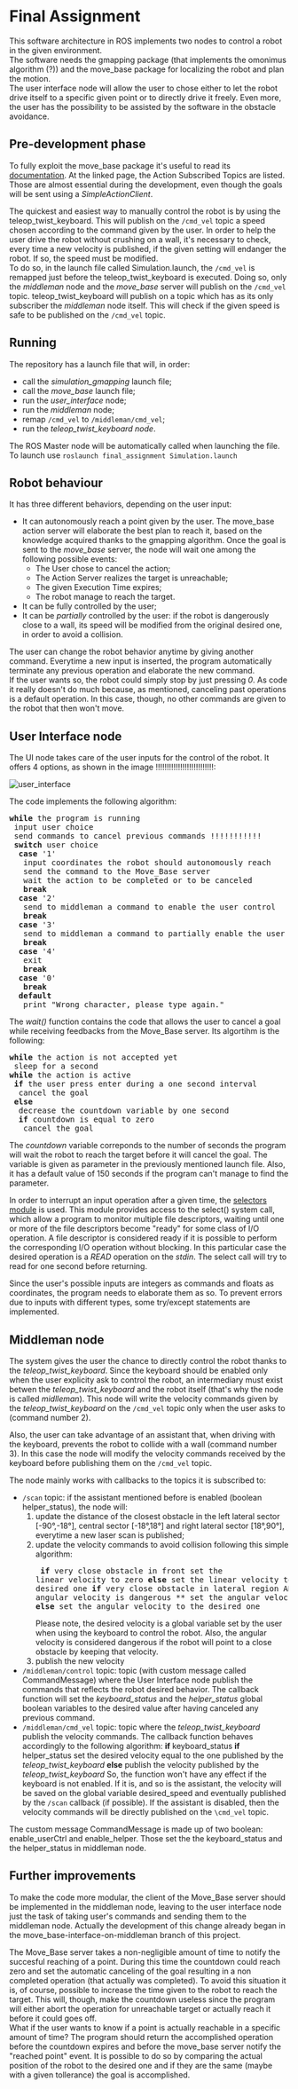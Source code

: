# Final Assignment
This software architecture in ROS implements two nodes to control a robot in the given environment.  
The software needs the gmapping package (that implements the omonimus algorithm (?)) and the move_base package for localizing the robot and plan the motion.  
The user interface node will allow the user to chose either to let the robot drive itself to a specific given point or to directly drive it freely. Even more, the user has the possibility to be assisted by the software in the obstacle avoidance.  
 
## Pre-development phase
To fully exploit the move_base package it's useful to read its [documentation](https://wiki.ros.org/move_base). At the linked page, the Action Subscribed Topics are listed. Those  are almost essential during the development, even though the goals will be sent using a *SimpleActionClient*.  
 
The quickest and easiest way to manually control the robot is by using the teleop_twist_keyboard. This will publish on the `/cmd_vel` topic a speed chosen according to the command given by the user. In order to help the user drive the robot without crushing on a wall, it's necessary to check, every time a new velocity is published, if the given setting will endanger the robot. If so, the speed must be modified.  
To do so, in the launch file called Simulation.launch, the `/cmd_vel` is remapped just before the teleop_twist_keyboard is executed. Doing so, only the *middleman* node and the *move_base* server will publish on the `/cmd_vel` topic. teleop_twist_keyboard will publish on a topic which has as its only subscriber the *middleman* node itself. This will check if the given speed is safe to be published on the `/cmd_vel` topic.

## Running
The repository has a launch file that will, in order:  
- call the *simulation_gmapping* launch file;  
- call the *move_base* launch file;    
- run the *user_interface* node;  
- run the *middleman* node;  
- remap `/cmd_vel` to `/middleman/cmd_vel`;  
- run the *teleop_twist_keyboard node*.  

The ROS Master node will be automatically called when launching the file.  
To launch use `roslaunch final_assignment Simulation.launch`  

## Robot behaviour 
It has three different behaviors, depending on the user input:
- It can autonomously reach a point given by the user. The move_base action server will elaborate the best plan to reach it, based on the knowledge acquired thanks to the gmapping algorithm. Once the goal is sent to the *move_base* server, the node will wait one among the following possible events:
  - The User chose to cancel the action;
  - The Action Server realizes the target is unreachable;
  - The given Execution Time expires;
  - The robot manage to reach the target.
- It can be fully controlled by the user;  
- It can be *partially* controlled by the user: if the robot is dangerously close to a wall, its speed will be modified from the original desired one, in order to avoid a collision.  

The user can change the robot behavior anytime by giving another command. Everytime a new input is inserted, the program automatically terminate any previous operation and elaborate the new command.  
If the user wants so, the robot could simply stop by just pressing *0*. As code it really doesn't do much because, as mentioned, canceling past operations is a default operation. In this case, though, no other commands are given to the robot that then won't move.

## User Interface node
The UI node takes care of the user inputs for the control of the robot. It offers 4 options, as shown in the image !!!!!!!!!!!!!!!!!!!!!!!!!!:  

![user_interface](/images/roslaunch.png)

The code implements the following algorithm:  
<pre>
<b>while</b> the program is running
 input user choice
 send commands to cancel previous commands !!!!!!!!!!!
 <b>switch</b> user choice
  <b>case</b> '1'
   input coordinates the robot should autonomously reach
   send the command to the Move_Base server
   wait the action to be completed or to be canceled
   <b>break</b>
  <b>case</b> '2'
   send to middleman a command to enable the user control
   <b>break</b>
  <b>case</b> '3'
   send to middleman a command to partially enable the user control
   <b>break</b>
  <b>case</b> '4'
   exit
   <b>break</b>
  <b>case</b> '0'
   <b>break</b>
  <b>default</b>
   print "Wrong character, please type again."
</pre>  

The *wait()* function contains the code that allows the user to cancel a goal while receiving feedbacks from the Move_Base server. Its algortihm is the following:
<pre>
<b>while</b> the action is not accepted yet
 sleep for a second
<b>while</b> the action is active
 <b>if</b> the user press enter during a one second interval
  cancel the goal
 <b>else</b>
  decrease the countdown variable by one second
  <b>if</b> countdown is equal to zero
   cancel the goal 
</pre>  

The *countdown* variable correponds to the number of seconds the program will wait the robot to reach the target before it will cancel the goal. The variable is given as parameter in the previously mentioned launch file. Also, it has a default value of 150 seconds if the program can't manage to find the parameter.  

In order to interrupt an input operation after a given time, the [selectors module](https://docs.python.org/3/library/selectors.html) is used. This module provides access to the select() system call, which allow a program to monitor multiple file descriptors, waiting until one or more of the file descriptors become "ready" for some class of I/O operation. A file descriptor is considered ready if it is possible to perform the corresponding I/O operation without blocking. In this particular case the desired operation is a *READ* operation on the *stdin*. The select call will try to read for one second before returning.  

Since the user's possible inputs are integers as commands and floats as coordinates, the program needs to elaborate them as so. To prevent errors due to inputs with different types, some try/except statements are implemented.

## Middleman node
The system gives the user the chance to directly control the robot thanks to the *teleop_twist_keyboard*. Since the keyboard should be enabled only when the user explicity ask to control the robot, an intermediary must exist betwen the *teleop_twist_keyboard* and the robot itself (that's why the node is called *midlleman*). This node will write the velocity commands given by the *teleop_twist_keyboard* on the `/cmd_vel` topic only when the user asks to (command number 2).  

Also, the user can take advantage of an assistant that, when driving with the keyboard, prevents the robot to collide with a wall (command number 3). In this case the node will modify the velocity commands received by the keyboard before publishing them on the `/cmd_vel` topic.  

The node mainly works with callbacks to the topics it is subscribed to:
- `/scan` topic: if the assistant mentioned before is enabled (boolean helper_status), the node will:
  1. update the distance of the closest obstacle in the left lateral sector [-90°,-18°], central sector [-18°,18°] and right lateral sector [18°,90°], everytime a new laser scan is published;
  2. update the velocity commands to avoid collision following this simple algorithm:  <pre>
   <b>if</b> very close obstacle in front
    set the linear velocity to zero
   <b>else</b>
    set the linear velocity to the desired one 
   <b>if</b> very close obstacle in lateral region AND the angular velocity is dangerous **
    set the angular velocity to zero
   <b>else</b>
    set the angular velocity to the desired one
   </pre>  Please note, the desired velocity is a global variable set by the user when using the keyboard to control the robot. Also, the angular velocity is considered  dangerous if the robot will point to a close obstacle by keeping that velocity.
  3. publish the new velocity   
- `/middleman/control` topic: topic (with custom message called CommandMessage) where the User Interface node publish the commands that reflects the robot desired behavior. The callback function will set the *keyboard_status* and the *helper_status*  global boolean variables to the desired value after having canceled any previous command.
- `/middleman/cmd_vel` topic: topic where the *teleop_twist_keyboard* publish the velocity commands. The callback function behaves accordingly to the following algorithm:
  <b>if</b> keyboard_status
   <b>if</b> helper_status
    set the desired velocity equal to the one published by the *teleop_twist_keyboard*
   <b>else</b>
    publish the velocity published by the *teleop_twist_keyboard*
  </pre>  So, the function won't have any effect if the keyboard is not enabled. If it is, and so is the assistant, the velocity will be saved on the global variable desired_speed and eventually published by the `/scan` callback (if possible). If the assistant is disabled, then the velocity commands will be directly published on the `\cmd_vel` topic.

The custom message CommandMessage is made up of two boolean: enable_userCtrl and enable_helper. Those set the the keyboard_status and the helper_status in middleman node.

## Further improvements
To make the code more modular, the client of the Move_Base server should be implemented in the middleman node, leaving to the user interface node just the task of taking user's commands and sending them to the middleman node. Actually the development of this change already began in the move_base-interface-on-middleman branch of this project.  

The Move_Base server takes a non-negligible amount of time to notify the succesful reaching of a point. During this time the countdown could reach zero and set the automatic canceling of the goal resulting in a non completed operation (that actually was completed). To avoid this situation it is, of course, possible to increase the time given to the robot to reach the target. This will, though, make the countdown useless since the program will either abort the operation for unreachable target or actually reach it before it could goes off.  
What if the user wants to know if a point is actually reachable in a specific amount of time? The program should return the accomplished operation before the countdown expires and before the move_base server notify the "reached point" event. It is possible to do so by comparing the actual position of the robot to the desired one and if they are the same (maybe with a given tollerance) the goal is accomplished.










